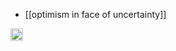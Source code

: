 
- [[optimism in face of uncertainty]]

<img src='https://scrapbox.io/api/pages/nishio/en/icon' alt='en.icon' height="19.5"/>